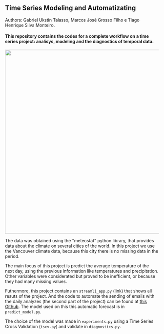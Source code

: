 ## Time Series Modeling and Automatizating 

Authors: Gabriel Ukstin Talasso, Marcos José Grosso Filho e Tiago Henrique Silva Monteiro.

#### This repository contains the codes for a complete workflow on a time series project: analisys, modeling and the diagnostics of temporal data.

<img src="https://github.com/GabrielTalasso/trabalho-series/assets/75808460/201dbb79-04fa-429f-b228-24f3adb71dbe" align="center" width="600">



The data was obtained using the "meteostat" python library, that provides data about the climate on several cities of the world. In this project we use the Vancouver climate data, because this city there is no missing data in the period.

The main focus of this project is predict the average temperature of the next day, using the previous information like temperatures and precipitation. Other variables were considerated but proved to be inefficient, or because they had many missing values.

Futhermore, this project contains an `streamli_app.py` ([link](https://gabrieltalasso-trabalho-series-streamlit-app-vug9p4.streamlit.app/)) that shows all resuts of the project. And the code to automate the sending of emails with the daily analyzes (the second part of the project) can be found at [this Github](https://github.com/Marcosgrosso/automation_series). The model used on this this automatic forecast is in `predict_model.py`.

The choice of the model was made in `experiments.py` using a Time Series Cross Validation (`tscv.py`) and validate in `diagnostics.py`.





